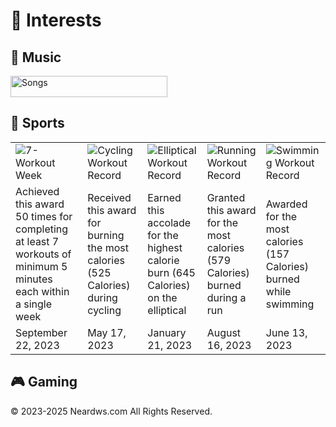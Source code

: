 # 🧩 Interests

## 🎵 Music

<img src="https://neardws-1257861591.cos.ap-shanghai.myqcloud.com/neardws/music.gif" width="251" height="34" alt="Songs" />

## 🏃 Sports

<table>
  <tr>
    <td><img src="image/7_workout.png" alt="7-Workout Week"></td>
    <td><img src="image/cycling.png" alt="Cycling Workout Record"></td>
    <td><img src="image/elliptical.png" alt="Elliptical Workout Record"></td>
    <td><img src="image/running.png" alt="Running Workout Record"></td>
    <td><img src="image/swimming.png" alt="Swimming Workout Record"></td>
  </tr>
  <tr>
    <td>Achieved this award 50 times for completing at least 7 workouts of minimum 5 minutes each within a single week</td>
    <td>Received this award for burning the most calories (525 Calories) during cycling</td>
    <td>Earned this accolade for the highest calorie burn (645 Calories) on the elliptical</td>
    <td>Granted this award for the most calories (579 Calories) burned during a run</td>
    <td>Awarded for the most calories (157 Calories) burned while swimming</td>
  </tr>
  <tr>
    <td>September 22, 2023</td>
    <td>May 17, 2023</td>
    <td>January 21, 2023</td>
    <td>August 16, 2023</td>
    <td>June 13, 2023</td>
  </tr>
</table>

## 🎮 Gaming



<div style="float: left;">
<script type='text/javascript' id='clustrmaps' src='//cdn.clustrmaps.com/map_v2.js?cl=080808&w=600&t=tt&d=aFmh3d7Xe0XBtDzpWJTkAIBPYWnWgzsZn29nw_9T_34&co=ffffff&cmo=3acc3a&cmn=ff5353&ct=808080'></script>
</div>
<div style="clear: both; text-align: left;">
<p>© 2023-2025 Neardws.com All Rights Reserved.</p>
</div>